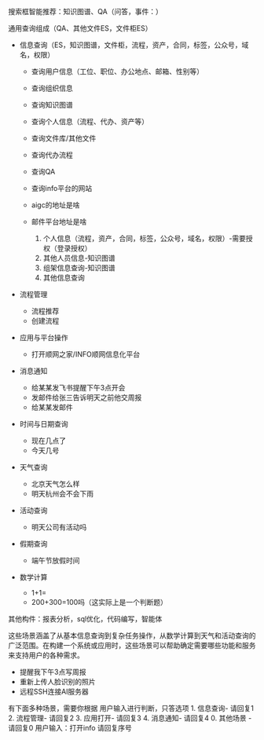 搜索框智能推荐：知识图谱、QA（问答，事件：）

通用查询组成（QA、其他文件ES，文件柜ES）





- 信息查询（ES，知识图谱，文件柜，流程，资产，合同，标签，公众号，域名，权限）

  - 查询用户信息（工位、职位、办公地点、邮箱、性别等）

  - 查询组织信息

  - 查询知识图谱

  - 查询个人信息（流程、代办、资产等）

  - 查询文件库/其他文件

  - 查询代办流程

  - 查询QA

  - 查询info平台的网站

  - aigc的地址是啥

  - 邮件平台地址是啥

    1. 个人信息（流程，资产，合同，标签，公众号，域名，权限）-需要授权（登录授权）
    2. 其他人员信息-知识图谱
    3. 组架信息查询-知识图谱
    4. 其他信息查询 

    

- 流程管理
  - 流程推荐
  - 创建流程
  
- 应用与平台操作
  - 打开顺网之家/INFO顺网信息化平台
  
- 消息通知
  - 给某某发飞书提醒下午3点开会
  - 发邮件给张三告诉明天之前他交周报
  - 给某某发邮件
  
- 时间与日期查询
  - 现在几点了
  - 今天几号
  
- 天气查询
  - 北京天气怎么样
  - 明天杭州会不会下雨
  
- 活动查询
  - 明天公司有活动吗
  
- 假期查询
  - 端午节放假时间
  
- 数学计算
  - 1+1=
  - 200+300=100吗（这实际上是一个判断题）



其他构件：报表分析，sql优化，代码编写，智能体

这些场景涵盖了从基本信息查询到复杂任务操作，从数学计算到天气和活动查询的广泛范围。在构建一个系统或应用时，这些场景可以帮助确定需要哪些功能和服务来支持用户的各种需求。

- 提醒我下午3点写周报
- 重新上传人脸识别的照片
- 远程SSH连接AI服务器



有下面多种场景，需要你根据 用户输入进行判断，只答选项 1. 信息查询- 请回复1 2. 流程管理- 请回复2 3. 应用打开- 请回复3 4. 消息通知- 请回复4 0. 其他场景 - 请回复0 用户输入：打开info 请回复序号
